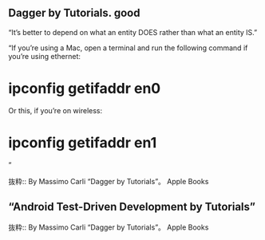 ## Dagger by Tutorials. good
“It’s better to depend on what an entity DOES rather than what an entity IS.”

“If you’re using a Mac, open a terminal and run the following command if you’re using ethernet:
# ipconfig getifaddr en0
Or this, if you’re on wireless:
# ipconfig getifaddr en1
”

抜粋:: By Massimo Carli  “Dagger by Tutorials”。 Apple Books  

## “Android Test-Driven Development by Tutorials”

抜粋:: By Massimo Carli  “Dagger by Tutorials”。 Apple Books  
